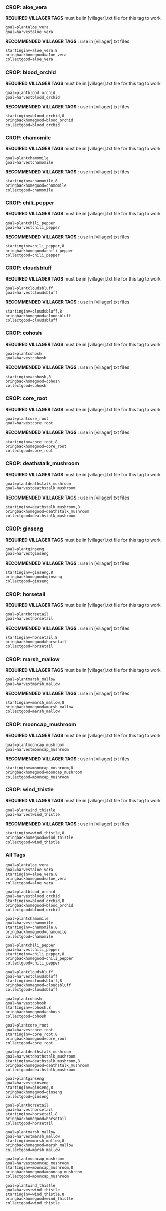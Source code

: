 
    
### CROP: aloe_vera

**REQUIRED VILLAGER TAGS** must be in [villager].txt file for this tag to work
```
goal=plantaloe_vera
goal=harvestaloe_vera
```

**RECOMMENDED VILLAGER TAGS** : use in [villager].txt files
```
startinginv=aloe_vera,8
bringbackhomegood=aloe_vera
collectgood=aloe_vera
```
    
    
### CROP: blood_orchid

**REQUIRED VILLAGER TAGS** must be in [villager].txt file for this tag to work
```
goal=plantblood_orchid
goal=harvestblood_orchid
```

**RECOMMENDED VILLAGER TAGS** : use in [villager].txt files
```
startinginv=blood_orchid,8
bringbackhomegood=blood_orchid
collectgood=blood_orchid
```
    
    
### CROP: chamomile

**REQUIRED VILLAGER TAGS** must be in [villager].txt file for this tag to work
```
goal=plantchamomile
goal=harvestchamomile
```

**RECOMMENDED VILLAGER TAGS** : use in [villager].txt files
```
startinginv=chamomile,8
bringbackhomegood=chamomile
collectgood=chamomile
```
    
    
### CROP: chili_pepper

**REQUIRED VILLAGER TAGS** must be in [villager].txt file for this tag to work
```
goal=plantchili_pepper
goal=harvestchili_pepper
```

**RECOMMENDED VILLAGER TAGS** : use in [villager].txt files
```
startinginv=chili_pepper,8
bringbackhomegood=chili_pepper
collectgood=chili_pepper
```
    
    
### CROP: cloudsbluff

**REQUIRED VILLAGER TAGS** must be in [villager].txt file for this tag to work
```
goal=plantcloudsbluff
goal=harvestcloudsbluff
```

**RECOMMENDED VILLAGER TAGS** : use in [villager].txt files
```
startinginv=cloudsbluff,8
bringbackhomegood=cloudsbluff
collectgood=cloudsbluff
```
    
    
### CROP: cohosh

**REQUIRED VILLAGER TAGS** must be in [villager].txt file for this tag to work
```
goal=plantcohosh
goal=harvestcohosh
```

**RECOMMENDED VILLAGER TAGS** : use in [villager].txt files
```
startinginv=cohosh,8
bringbackhomegood=cohosh
collectgood=cohosh
```
    
    
### CROP: core_root

**REQUIRED VILLAGER TAGS** must be in [villager].txt file for this tag to work
```
goal=plantcore_root
goal=harvestcore_root
```

**RECOMMENDED VILLAGER TAGS** : use in [villager].txt files
```
startinginv=core_root,8
bringbackhomegood=core_root
collectgood=core_root
```
    
    
### CROP: deathstalk_mushroom

**REQUIRED VILLAGER TAGS** must be in [villager].txt file for this tag to work
```
goal=plantdeathstalk_mushroom
goal=harvestdeathstalk_mushroom
```

**RECOMMENDED VILLAGER TAGS** : use in [villager].txt files
```
startinginv=deathstalk_mushroom,8
bringbackhomegood=deathstalk_mushroom
collectgood=deathstalk_mushroom
```
    
    
### CROP: ginseng

**REQUIRED VILLAGER TAGS** must be in [villager].txt file for this tag to work
```
goal=plantginseng
goal=harvestginseng
```

**RECOMMENDED VILLAGER TAGS** : use in [villager].txt files
```
startinginv=ginseng,8
bringbackhomegood=ginseng
collectgood=ginseng
```
    
    
### CROP: horsetail

**REQUIRED VILLAGER TAGS** must be in [villager].txt file for this tag to work
```
goal=planthorsetail
goal=harvesthorsetail
```

**RECOMMENDED VILLAGER TAGS** : use in [villager].txt files
```
startinginv=horsetail,8
bringbackhomegood=horsetail
collectgood=horsetail
```
    
    
### CROP: marsh_mallow

**REQUIRED VILLAGER TAGS** must be in [villager].txt file for this tag to work
```
goal=plantmarsh_mallow
goal=harvestmarsh_mallow
```

**RECOMMENDED VILLAGER TAGS** : use in [villager].txt files
```
startinginv=marsh_mallow,8
bringbackhomegood=marsh_mallow
collectgood=marsh_mallow
```
    
    
### CROP: mooncap_mushroom

**REQUIRED VILLAGER TAGS** must be in [villager].txt file for this tag to work
```
goal=plantmooncap_mushroom
goal=harvestmooncap_mushroom
```

**RECOMMENDED VILLAGER TAGS** : use in [villager].txt files
```
startinginv=mooncap_mushroom,8
bringbackhomegood=mooncap_mushroom
collectgood=mooncap_mushroom
```
    
    
### CROP: wind_thistle

**REQUIRED VILLAGER TAGS** must be in [villager].txt file for this tag to work
```
goal=plantwind_thistle
goal=harvestwind_thistle
```

**RECOMMENDED VILLAGER TAGS** : use in [villager].txt files
```
startinginv=wind_thistle,8
bringbackhomegood=wind_thistle
collectgood=wind_thistle
```
    
### All Tags 
 ```     
goal=plantaloe_vera
goal=harvestaloe_vera
startinginv=aloe_vera,8
bringbackhomegood=aloe_vera
collectgood=aloe_vera
    
goal=plantblood_orchid
goal=harvestblood_orchid
startinginv=blood_orchid,8
bringbackhomegood=blood_orchid
collectgood=blood_orchid
    
goal=plantchamomile
goal=harvestchamomile
startinginv=chamomile,8
bringbackhomegood=chamomile
collectgood=chamomile
    
goal=plantchili_pepper
goal=harvestchili_pepper
startinginv=chili_pepper,8
bringbackhomegood=chili_pepper
collectgood=chili_pepper
    
goal=plantcloudsbluff
goal=harvestcloudsbluff
startinginv=cloudsbluff,8
bringbackhomegood=cloudsbluff
collectgood=cloudsbluff
    
goal=plantcohosh
goal=harvestcohosh
startinginv=cohosh,8
bringbackhomegood=cohosh
collectgood=cohosh
    
goal=plantcore_root
goal=harvestcore_root
startinginv=core_root,8
bringbackhomegood=core_root
collectgood=core_root
    
goal=plantdeathstalk_mushroom
goal=harvestdeathstalk_mushroom
startinginv=deathstalk_mushroom,8
bringbackhomegood=deathstalk_mushroom
collectgood=deathstalk_mushroom
    
goal=plantginseng
goal=harvestginseng
startinginv=ginseng,8
bringbackhomegood=ginseng
collectgood=ginseng
    
goal=planthorsetail
goal=harvesthorsetail
startinginv=horsetail,8
bringbackhomegood=horsetail
collectgood=horsetail
    
goal=plantmarsh_mallow
goal=harvestmarsh_mallow
startinginv=marsh_mallow,8
bringbackhomegood=marsh_mallow
collectgood=marsh_mallow
    
goal=plantmooncap_mushroom
goal=harvestmooncap_mushroom
startinginv=mooncap_mushroom,8
bringbackhomegood=mooncap_mushroom
collectgood=mooncap_mushroom
    
goal=plantwind_thistle
goal=harvestwind_thistle
startinginv=wind_thistle,8
bringbackhomegood=wind_thistle
collectgood=wind_thistle

```
